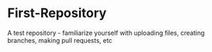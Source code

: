 # First-Repository
A test repository - familiarize yourself with uploading files, creating branches, making pull requests, etc
